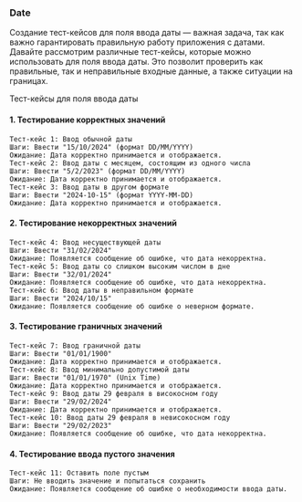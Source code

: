### Date
Создание тест-кейсов для поля ввода даты — важная задача, так как важно гарантировать правильную работу приложения с датами. Давайте рассмотрим различные тест-кейсы, которые можно использовать для поля ввода даты. Это позволит проверить как правильные, так и неправильные входные данные, а также ситуации на границах.

Тест-кейсы для поля ввода даты
#### 1. Тестирование корректных значений
```
Тест-кейс 1: Ввод обычной даты
Шаги: Ввести "15/10/2024" (формат DD/MM/YYYY)
Ожидание: Дата корректно принимается и отображается.
Тест-кейс 2: Ввод даты с месяцем, состоящим из одного числа
Шаги: Ввести "5/2/2023" (формат DD/MM/YYYY)
Ожидание: Дата корректно принимается и отображается.
Тест-кейс 3: Ввод даты в другом формате
Шаги: Ввести "2024-10-15" (формат YYYY-MM-DD)
Ожидание: Дата корректно принимается и отображается.
```
#### 2. Тестирование некорректных значений
```
Тест-кейс 4: Ввод несуществующей даты
Шаги: Ввести "31/02/2024"
Ожидание: Появляется сообщение об ошибке, что дата некорректна.
Тест-кейс 5: Ввод даты со слишком высоким числом в дне
Шаги: Ввести "32/01/2024"
Ожидание: Появляется сообщение об ошибке, что дата некорректна.
Тест-кейс 6: Ввод даты в неправильном формате
Шаги: Ввести "2024/10/15"
Ожидание: Появляется сообщение об ошибке о неверном формате.
```
#### 3. Тестирование граничных значений
```
Тест-кейс 7: Ввод граничной даты
Шаги: Ввести "01/01/1900"
Ожидание: Дата корректно принимается и отображается.
Тест-кейс 8: Ввод минимально допустимой даты
Шаги: Ввести "01/01/1970" (Unix Time)
Ожидание: Дата корректно принимается и отображается.
Тест-кейс 9: Ввод даты 29 февраля в високосном году
Шаги: Ввести "29/02/2024"
Ожидание: Дата корректно принимается и отображается.
Тест-кейс 10: Ввод даты 29 февраля в невисокосном году
Шаги: Ввести "29/02/2023"
Ожидание: Появляется сообщение об ошибке, что дата некорректна.
```
#### 4. Тестирование ввода пустого значения
```
Тест-кейс 11: Оставить поле пустым
Шаги: Не вводить значение и попытаться сохранить
Ожидание: Появляется сообщение об ошибке о необходимости ввода даты.
```

